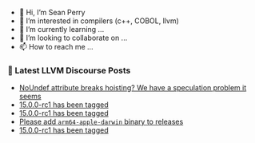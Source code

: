 - 👋 Hi, I’m Sean Perry
- 👀 I’m interested in compilers (c++, COBOL, llvm)
- 🌱 I’m currently learning ...
- 💞️ I’m looking to collaborate on ...
- 📫 How to reach me ...

<!---
s66perry/s66perry is a ✨ special ✨ repository because its `README.md` (this file) appears on your GitHub profile.
You can click the Preview link to take a look at your changes.
--->
### 📕 Latest LLVM Discourse Posts

<!-- DISCOURSE-LLVM:START -->
- [NoUndef attribute breaks hoisting? We have a speculation problem it seems](https://discourse.llvm.org/t/noundef-attribute-breaks-hoisting-we-have-a-speculation-problem-it-seems/64156#post_13)
- [15.0.0-rc1 has been tagged](https://discourse.llvm.org/t/15-0-0-rc1-has-been-tagged/64174#post_7)
- [15.0.0-rc1 has been tagged](https://discourse.llvm.org/t/15-0-0-rc1-has-been-tagged/64174#post_6)
- [Please add `arm64-apple-darwin` binary to releases](https://discourse.llvm.org/t/please-add-arm64-apple-darwin-binary-to-releases/64135#post_4)
- [15.0.0-rc1 has been tagged](https://discourse.llvm.org/t/15-0-0-rc1-has-been-tagged/64174#post_5)
<!-- DISCOURSE-LLVM:END -->

